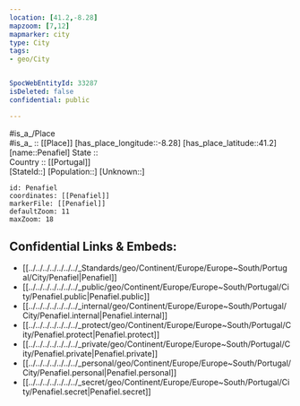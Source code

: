```yaml
---
location: [41.2,-8.28] 
mapzoom: [7,12] 
mapmarker: city 
type: City
tags:
- geo/City


SpocWebEntityId: 33287
isDeleted: false
confidential: public

---
```

#is_a_/Place  
#is_a_ :: [[Place]] 
[has_place_longitude::-8.28] 
[has_place_latitude::41.2] 
[name::Penafiel] 
State ::  
Country :: [[Portugal]]  
[StateId::] 
[Population::] 
[Unknown::] 


```leaflet
id: Penafiel
coordinates: [[Penafiel]] 
markerFile: [[Penafiel]] 
defaultZoom: 11 
maxZoom: 18
```


## Confidential Links & Embeds: 
- [[../../../../../../../_Standards/geo/Continent/Europe/Europe~South/Portugal/City/Penafiel|Penafiel]] 
- [[../../../../../../../_public/geo/Continent/Europe/Europe~South/Portugal/City/Penafiel.public|Penafiel.public]] 
- [[../../../../../../../_internal/geo/Continent/Europe/Europe~South/Portugal/City/Penafiel.internal|Penafiel.internal]] 
- [[../../../../../../../_protect/geo/Continent/Europe/Europe~South/Portugal/City/Penafiel.protect|Penafiel.protect]] 
- [[../../../../../../../_private/geo/Continent/Europe/Europe~South/Portugal/City/Penafiel.private|Penafiel.private]] 
- [[../../../../../../../_personal/geo/Continent/Europe/Europe~South/Portugal/City/Penafiel.personal|Penafiel.personal]] 
- [[../../../../../../../_secret/geo/Continent/Europe/Europe~South/Portugal/City/Penafiel.secret|Penafiel.secret]] 
